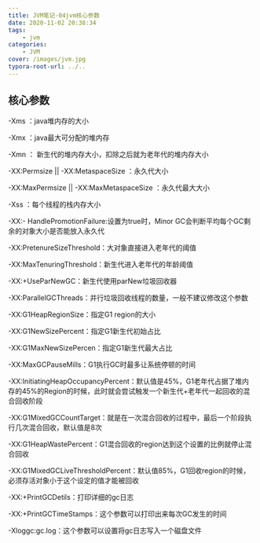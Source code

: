 ```yaml
---
title: JVM笔记-04jvm核心参数
date: 2020-11-02 20:38:34
tags:
	- jvm
categories: 
	- JVM
cover: /images/jvm.jpg
typora-root-url: ../..
---
```


## 核心参数

-Xms ：java堆内存的大小

-Xmx ：java最大可分配的堆内存

-Xmn ： 新生代的堆内存大小，扣除之后就为老年代的堆内存大小

-XX:Permsize || -XX:MetaspaceSize ：永久代大小

-XX:MaxPermsize  || -XX:MaxMetaspaceSize ：永久代最大大小

-Xss ：每个线程的栈内存大小

-XX:- HandlePromotionFailure:设置为true时，Minor GC会判断平均每个GC剩余的对象大小是否能放入永久代

-XX:PretenureSizeThreshold：大对象直接进入老年代的阈值

-XX:MaxTenuringThreshold：新生代进入老年代的年龄阈值

-XX:+UseParNewGC：新生代使用parNew垃圾回收器

-XX:ParallelGCThreads：并行垃圾回收线程的数量，一般不建议修改这个参数

-XX:G1HeapRegionSize：指定G1 region的大小

-XX:G1NewSizePercent：指定G1新生代初始占比

-XX:G1MaxNewSizePercen：指定G1新生代最大占比

-XX:MaxGCPauseMills：G1执行GC时最多让系统停顿的时间

-XX:InitiatingHeapOccupancyPercent：默认值是45%，G1老年代占据了堆内存的45%的Region的时候，此时就会尝试触发一个新生代+老年代一起回收的混合回收阶段

-XX:G1MixedGCCountTarget：就是在一次混合回收的过程中，最后一个阶段执行几次混合回收，默认值是8次

-XX:G1HeapWastePercent：G1混合回收的region达到这个设置的比例就停止混合回收

-XX:G1MixedGCLiveThresholdPercent：默认值85%，G1回收region的时候，必须存活对象小于这个设定的值才能被回收

-XX:+PrintGCDetils：打印详细的gc日志

 -XX:+PrintGCTimeStamps：这个参数可以打印出来每次GC发生的时间 

-Xloggc:gc.log：这个参数可以设置将gc日志写入一个磁盘文件
